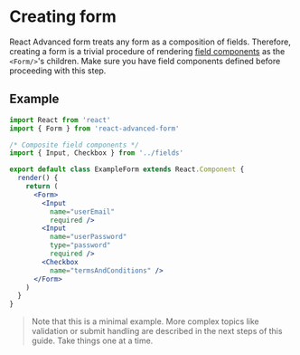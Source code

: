 # Creating form

React Advanced form treats any form as a composition of fields. Therefore, creating a form is a trivial procedure of rendering [field components](creating-fields.md) as the `<Form/>`'s children. Make sure you have field components defined before proceeding with this step.

## Example

```jsx
import React from 'react'
import { Form } from 'react-advanced-form'

/* Composite field components */
import { Input, Checkbox } from '../fields'

export default class ExampleForm extends React.Component {
  render() {
    return (
      <Form>
        <Input
          name="userEmail"
          required />
        <Input
          name="userPassword"
          type="password"
          required />
        <Checkbox
          name="termsAndConditions" />
      </Form>
    )
  }
}
```

> Note that this is a minimal example. More complex topics like validation or submit handling are described in the next steps of this guide. Take things one at a time.


